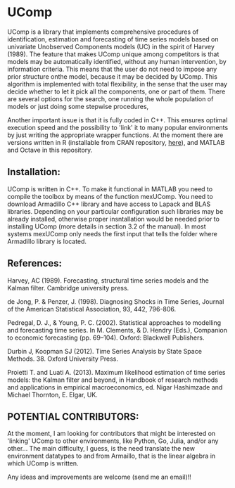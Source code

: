 # UComp
UComp is a library that implements comprehensive procedures of identification, estimation and forecasting of time series models based on univariate Unobserved Components models (UC) in the spirit of Harvey (1989). The feature that makes UComp unique among competitors is that models may be automatically identified, without any human intervention, by information criteria. This means that the user do not need to impose any prior structure onthe model, because it may be decided by UComp. This algorithm is implemented with total flexibility, in the sense that the user may decide whether to let it pick all the components, one or part of them. There are several options for the search, one running the whole population of models or just doing some stepwise procedures,

Another important issue is that it is fully coded in C++. This ensures optimal execution speed and the possibility to 'link' it to many popular environments by just writing the appropriate wrapper functions. At the moment there are versions written in R (installable from CRAN repository, [here](https://cran.r-project.org/web/packages/UComp/index.html)), and MATLAB and Octave in this repository.

## Installation: 

UComp is written in C++. To make it functional in MATLAB you need to compile the toolbox by means of the function mexUComp. You need to download Armadillo C++ library and have access to Lapack and BLAS libraries. Depending on your particular configuration such libraries may be already installed, otherwise proper insntallation would be needed prior to installing UComp (more details in section 3.2 of the manual). In most systems mexUComp only needs the first input that tells the folder where Armadillo library is located.


## References: 

Harvey, AC (1989). Forecasting, structural time series models and the Kalman filter. Cambridge university press.

de Jong, P. & Penzer, J. (1998). Diagnosing Shocks in Time Series, Journal of the American Statistical Association, 93, 442, 796-806.

Pedregal, D. J., & Young, P. C. (2002). Statistical approaches to modelling and forecasting time series. In M. Clements, & D. Hendry (Eds.), Companion to economic forecasting (pp. 69–104). Oxford: Blackwell Publishers.

Durbin J, Koopman SJ (2012). Time Series Analysis by State Space Methods. 38. Oxford University Press.

Proietti T. and Luati A. (2013). Maximum likelihood estimation of time series models: the Kalman filter and beyond, in Handbook of research methods and applications in empirical macroeconomics, ed. Nigar Hashimzade and Michael Thornton, E. Elgar, UK.

## POTENTIAL CONTRIBUTORS:
At the moment, I am looking for contributors that might be interested on 'linking' UComp to other environments, like Python, Go, Julia, and/or any other... The main difficulty, I guess, is the need translate the new environment datatypes to and from Armaillo, that is the linear algebra in which UComp is written. 

Any ideas and improvements are welcome (send me an email)!!


